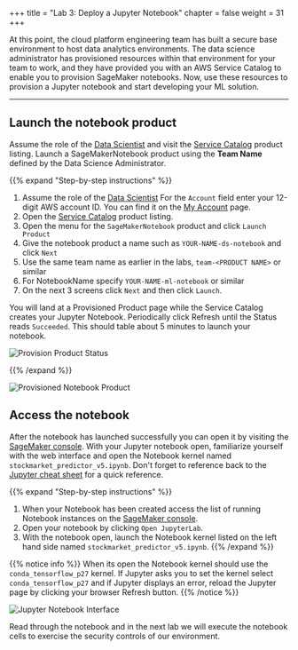 +++
title = "Lab 3: Deploy a Jupyter Notebook"
chapter = false
weight = 31
+++

At this point, the cloud platform engineering team has built a secure base environment to host data analytics environments.  The data science administrator has provisioned resources within that environment for your team to work, and they have provided you with an AWS Service Catalog to enable you to provision SageMaker notebooks.  Now, use these resources to provision a Jupyter notebook and start developing your ML solution.

---

## Launch the notebook product

Assume the role of the [Data Scientist](https://signin.aws.amazon.com/switchrole?account=000000000000&roleName=DataScientist&displayName=DataScientist) and visit the [Service Catalog](https://console.aws.amazon.com/servicecatalog/home?#/products) product listing.  Launch a SageMakerNotebook product using the **Team Name** defined by the Data Science Administrator.

{{% expand "Step-by-step instructions" %}}
1. Assume the role of the [Data Scientist](https://signin.aws.amazon.com/switchrole?account=000000000000&roleName=DataScientist&displayName=DataScientist) 
For the `Account` field enter your 12-digit AWS account ID.  You can find it on the [My Account](https://console.aws.amazon.com/billing/home?#/account) page.
1. Open the [Service Catalog](https://console.aws.amazon.com/servicecatalog/home?#/products) product listing.
1. Open the menu for the `SageMakerNotebook` product and click `Launch Product`
1. Give the notebook product a name such as `YOUR-NAME-ds-notebook` and click `Next`
1. Use the same team name as earlier in the labs, `team-<PRODUCT NAME>` or similar
1. For NotebookName specify `YOUR-NAME-ml-notebook` or similar
1. On the next 3 screens click `Next` and then click `Launch`.

You will land at a Provisioned Product page while the Service Catalog creates your Jupyter Notebook.  Periodically click Refresh until the Status reads `Succeeded`.  This should table about 5 minutes to launch your notebook.

![Provision Product Status](/images/launch_product_status.png)

{{% /expand %}}

![Provisioned Notebook Product](/images/provisioned_product.png)

## Access the notebook
After the notebook has launched successfully you can open it by visiting the [SageMaker console](https://console.aws.amazon.com/sagemaker/home).  With your Jupyter notebook open, familiarize yourself with the web interface and open the Notebook kernel named `stockmarket_predictor_v5.ipynb`.  Don't forget to reference back to the [Jupyter cheat sheet](https://www.edureka.co/blog/cheatsheets/jupyter-notebook-cheat-sheet) for a quick reference.

{{% expand "Step-by-step instructions" %}}
1. When your Notebook has been created access the list of running Notebook instances on the [SageMaker console](https://console.aws.amazon.com/sagemaker/home?#/notebook-instances).  
1. Open your notebook by clicking `Open JupyterLab`.
1. With the notebook open, launch the Notebook kernel listed on the left hand side named `stockmarket_predictor_v5.ipynb`.
{{% /expand %}}

{{% notice info %}}
When its open the Notebook kernel should use the `conda_tensorflow_p27` kernel.  If Jupyter asks you to set the kernel select `conda_tensorflow_p27` and if Jupyter displays an error, reload the Jupyter page by clicking your browser Refresh button.
{{% /notice %}}

![Jupyter Notebook Interface](/images/jupyter_notebook.png)

Read through the notebook and in the next lab we will execute the notebook cells to exercise the security controls of our environment.
